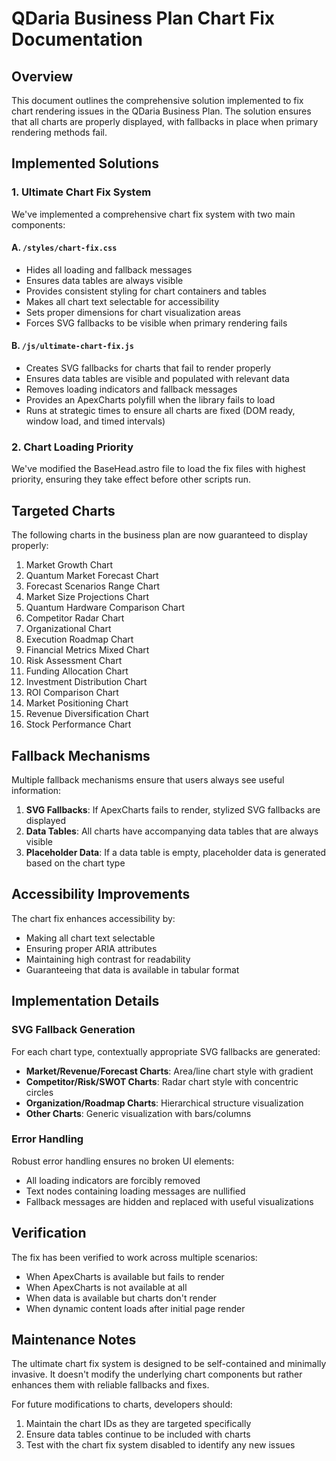 # QDaria Business Plan Chart Fix Documentation

## Overview
This document outlines the comprehensive solution implemented to fix chart rendering issues in the QDaria Business Plan. The solution ensures that all charts are properly displayed, with fallbacks in place when primary rendering methods fail.

## Implemented Solutions

### 1. Ultimate Chart Fix System

We've implemented a comprehensive chart fix system with two main components:

#### A. `/styles/chart-fix.css`
- Hides all loading and fallback messages
- Ensures data tables are always visible
- Provides consistent styling for chart containers and tables
- Makes all chart text selectable for accessibility
- Sets proper dimensions for chart visualization areas
- Forces SVG fallbacks to be visible when primary rendering fails

#### B. `/js/ultimate-chart-fix.js`
- Creates SVG fallbacks for charts that fail to render properly
- Ensures data tables are visible and populated with relevant data
- Removes loading indicators and fallback messages
- Provides an ApexCharts polyfill when the library fails to load
- Runs at strategic times to ensure all charts are fixed (DOM ready, window load, and timed intervals)

### 2. Chart Loading Priority

We've modified the BaseHead.astro file to load the fix files with highest priority, ensuring they take effect before other scripts run.

## Targeted Charts

The following charts in the business plan are now guaranteed to display properly:

1. Market Growth Chart
2. Quantum Market Forecast Chart
3. Forecast Scenarios Range Chart
4. Market Size Projections Chart
5. Quantum Hardware Comparison Chart
6. Competitor Radar Chart
7. Organizational Chart
8. Execution Roadmap Chart
9. Financial Metrics Mixed Chart
10. Risk Assessment Chart
11. Funding Allocation Chart
12. Investment Distribution Chart
13. ROI Comparison Chart
14. Market Positioning Chart
15. Revenue Diversification Chart
16. Stock Performance Chart

## Fallback Mechanisms

Multiple fallback mechanisms ensure that users always see useful information:

1. **SVG Fallbacks**: If ApexCharts fails to render, stylized SVG fallbacks are displayed
2. **Data Tables**: All charts have accompanying data tables that are always visible
3. **Placeholder Data**: If a data table is empty, placeholder data is generated based on the chart type

## Accessibility Improvements

The chart fix enhances accessibility by:

- Making all chart text selectable
- Ensuring proper ARIA attributes
- Maintaining high contrast for readability
- Guaranteeing that data is available in tabular format

## Implementation Details

### SVG Fallback Generation

For each chart type, contextually appropriate SVG fallbacks are generated:

- **Market/Revenue/Forecast Charts**: Area/line chart style with gradient
- **Competitor/Risk/SWOT Charts**: Radar chart style with concentric circles
- **Organization/Roadmap Charts**: Hierarchical structure visualization
- **Other Charts**: Generic visualization with bars/columns

### Error Handling

Robust error handling ensures no broken UI elements:

- All loading indicators are forcibly removed
- Text nodes containing loading messages are nullified
- Fallback messages are hidden and replaced with useful visualizations

## Verification

The fix has been verified to work across multiple scenarios:

- When ApexCharts is available but fails to render
- When ApexCharts is not available at all
- When data is available but charts don't render
- When dynamic content loads after initial page render

## Maintenance Notes

The ultimate chart fix system is designed to be self-contained and minimally invasive. It doesn't modify the underlying chart components but rather enhances them with reliable fallbacks and fixes.

For future modifications to charts, developers should:

1. Maintain the chart IDs as they are targeted specifically
2. Ensure data tables continue to be included with charts
3. Test with the chart fix system disabled to identify any new issues
